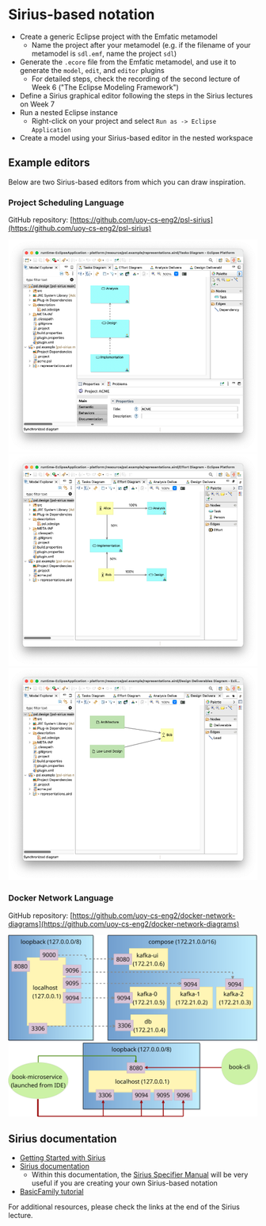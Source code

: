 # Sirius-based notation

- Create a generic Eclipse project with the Emfatic metamodel
    - Name the project after your metamodel (e.g. if the filename of your metamodel is `sdl.emf`, name the project `sdl`)
- Generate the `.ecore` file from the Emfatic metamodel, and use it to generate the `model`, `edit`, and `editor` plugins
    - For detailed steps, check the recording of the second lecture of Week 6 ("The Eclipse Modeling Framework")
- Define a Sirius graphical editor following the steps in the Sirius lectures on Week 7
- Run a nested Eclipse instance
    - Right-click on your project and select `Run as -> Eclipse Application`
- Create a model using your Sirius-based editor in the nested workspace

## Example editors

Below are two Sirius-based editors from which you can draw inspiration.

### Project Scheduling Language

GitHub repository: [https://github.com/uoy-cs-eng2/psl-sirius](https://github.com/uoy-cs-eng2/psl-sirius)

![](images/tasks-diagram.png)
![](images/effort-diagram.png)
![](images/deliverables-diagram.png)

### Docker Network Language

GitHub repository: [https://github.com/uoy-cs-eng2/docker-network-diagrams](https://github.com/uoy-cs-eng2/docker-network-diagrams)

![](images/development-port-mappings.png)
![](images/development-process-connections.png)

## Sirius documentation

- [Getting Started with Sirius](https://eclipse.dev/sirius/getstarted.html)
- [Sirius documentation](https://eclipse.dev/sirius/doc/)
  - Within this documentation, the [Sirius Specifier Manual](https://eclipse.dev/sirius/doc/specifier/Sirius%20Specifier%20Manual.html) will be very useful if you are creating your own Sirius-based notation
- [BasicFamily tutorial](https://obeo.ispringmarket.eu/content/10/info/Tutorial_-_Sirius_Desktop_-_Family)

For additional resources, please check the links at the end of the Sirius lecture.
